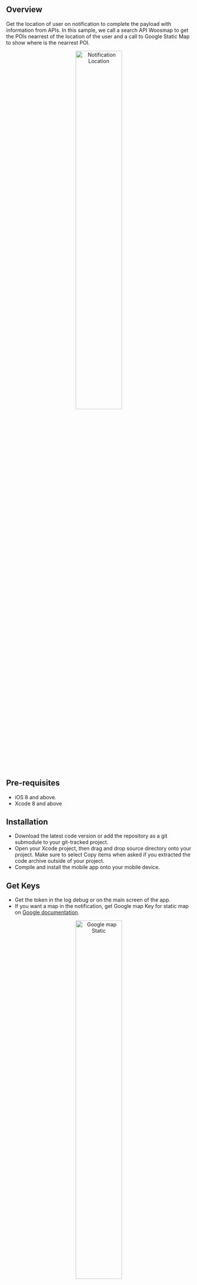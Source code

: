##  Overview

Get the location of user on notification to complete the payload with information from APIs. In this sample, we call a search API Woosmap to get the POIs nearrest of the location of the user and a call to Google Static Map to show where is the nearrest POI.

<p align="center">
  <img alt="Notification Location" src="https://raw.githubusercontent.com/woosmap/woosmap-geofencing/master/assets/ios/2Markers.png" width="50%">
</p>

##  Pre-requisites

- iOS 8 and above.
- Xcode 8 and above

## Installation
* Download the latest code version or add the repository as a git submodule to your git-tracked project.
*  Open your Xcode project, then drag and drop source directory onto your project. Make sure to select Copy items when asked if you extracted the code archive outside of your project.
* Compile and install the mobile app onto your mobile device.

## Get Keys
* Get the token in the log debug or on the main screen of the app.
* If you want a map in the notification, get Google map Key for static map on [Google documentation](https://developers.google.com/maps/documentation/maps-static/get-api-key).

<p align="center">
  <img alt="Google map Static" src="https://raw.githubusercontent.com/woosmap/woosmap-geofencing/master/assets/ios/1Marker.png" width="50%">
</p>

* If you want find the nearest of your store from the user location, get Woosmap Key API on [Woosmap developer documentation](https://developers.woosmap.com/get-started).

<p align="center">
  <img alt="Search API" src="https://raw.githubusercontent.com/woosmap/woosmap-geofencing/master/assets/ios/UserLocationPOI.png" width="50%">
</p>

* If you don't use the APIs with keys, you can only get the location of the user.

<p align="center">
  <img alt="User Location" src="https://raw.githubusercontent.com/woosmap/woosmap-geofencing/master/assets/ios/userLocation.png" width="50%">
</p>

## Send Notification
* Get the token in the log debug or on the main screen of the app.
* Install the app PushNotification from the github : [https://github.com/noodlewerk/NWPusher](https://github.com/noodlewerk/NWPusher)
* Enter your push certificate : [https://github.com/noodlewerk/NWPusher#certificate](https://github.com/noodlewerk/NWPusher#certificate)
* Enter a message in json format like this "{"location":"1","timestamp":"1589288354"}". The object "location" enable to have a location, and the "timestamp" object valid the delay between the time server and the time mobile to know if the location is reliable.
* If you want send notification from an app iOS, use the project : https://github.com/noodlewerk/NWPusher#push-from-ios. Follow instructions to change the p12 file and enter the token of the notification app. 


## Documentation

* [Enabling Location](./doc/EnablingLocation.md)
* [Enabling the Push Notification Service](./doc/EnablingPushNotificationService.md)
* [Notifications Service Extensions](./doc/NotificationsServiceExtensions.md)
* [Check Timestamp of the payload](./doc/CheckTimestampPayload.md)
* [Setup the location manager](./doc/SetupLocationManager.md)
* [APIs request](./doc/APIsRequest.md)


















